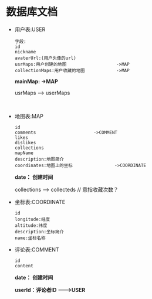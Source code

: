 # 数据库文档

- 用户表:USER

  ```
  字段:
  id
  nickname
  avaterUrl:(用户头像的url)
  usrMaps:用户创建的地图					->MAP
  collectionMaps:用户收藏的地图			->MAP
  ```

  **mainMap:                               ->MAP**

  usrMaps   -->   userMaps

  ​

- 地图表:MAP

  ```
  id
  comments						->COMMENT
  likes
  dislikes
  collections
  mapName
  description:地图简介
  coordinates:地图上的坐标				->COORDINATE
  ```
  **date： 创建时间**

  collections   --> collecteds  // 意指收藏次数？



- 坐标表:COORDINATE

  ```
  id
  longitude:经度
  altitude:纬度
  description:坐标简介
  name:坐标名称
  ```

- 评论表:COMMENT

  ```
  id
  content
  ```

  **date： 创建时间**

  **userId：评论者ID                 --->USER**